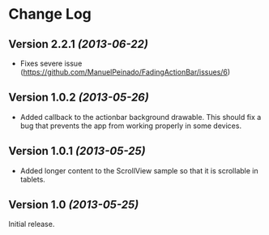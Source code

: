 Change Log
=======================================
Version 2.2.1 *(2013-06-22)*
----------------------------
* Fixes severe issue (https://github.com/ManuelPeinado/FadingActionBar/issues/6)

Version 1.0.2 *(2013-05-26)*
----------------------------
 * Added callback to the actionbar background drawable. This should fix a bug that prevents the app from working properly in some devices.

Version 1.0.1 *(2013-05-25)*
----------------------------

 * Added longer content to the ScrollView sample so that it is scrollable in tablets.

Version 1.0 *(2013-05-25)*
----------------------------
Initial release.
